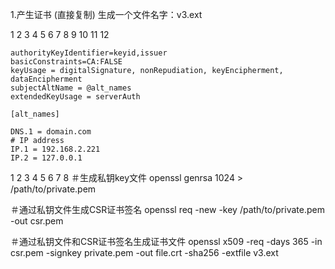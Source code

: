 1.产生证书  (直接复制)
 生成一个文件名字：v3.ext

 

1
2
3
4
5
6
7
8
9
10
11
12
```
authorityKeyIdentifier=keyid,issuer
basicConstraints=CA:FALSE
keyUsage = digitalSignature, nonRepudiation, keyEncipherment, dataEncipherment
subjectAltName = @alt_names
extendedKeyUsage = serverAuth
 
[alt_names]
 
DNS.1 = domain.com
# IP address
IP.1 = 192.168.2.221
IP.2 = 127.0.0.1
```

1
2
3
4
5
6
7
8
＃生成私钥key文件
openssl genrsa 1024 > /path/to/private.pem
 
＃通过私钥文件生成CSR证书签名
openssl req -new -key /path/to/private.pem -out csr.pem
 
＃通过私钥文件和CSR证书签名生成证书文件
openssl x509 -req -days 365 -in csr.pem -signkey private.pem -out file.crt -sha256 -extfile v3.ext